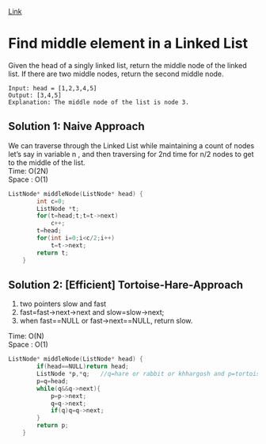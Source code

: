 [Link](https://leetcode.com/problems/middle-of-the-linked-list/)
# Find middle element in a Linked List
Given the head of a singly linked list, return the middle node of the linked list.
If there are two middle nodes, return the second middle node.
```
Input: head = [1,2,3,4,5]
Output: [3,4,5]
Explanation: The middle node of the list is node 3.
```
## Solution 1: Naive Approach
We can traverse through the Linked List while maintaining a count of nodes let’s say in variable n , and then traversing for 2nd time for n/2 nodes to get to the middle of the list.<br>
Time: O(2N)<br>
Space : O(1)
```cpp
ListNode* middleNode(ListNode* head) {
        int c=0;
        ListNode *t;
        for(t=head;t;t=t->next)
            c++;
        t=head;
        for(int i=0;i<c/2;i++)
            t=t->next;
        return t;
    }
```

## Solution 2: [Efficient] Tortoise-Hare-Approach
1. two pointers slow and fast
2. fast=fast->next->next and slow=slow->next;
3. when fast==NULL or fast->next==NULL, return slow.<br>

Time: O(N)<br>
Space : O(1)
```cpp
ListNode* middleNode(ListNode* head) {
        if(head==NULL)return head;
        ListNode *p,*q;   //q=hare or rabbit or khhargosh and p=tortoise or turtle or kachhuwa
        p=q=head;
        while(q&&q->next){
            p=p->next;
            q=q->next;
            if(q)q=q->next;
        }
        return p;
    }
```